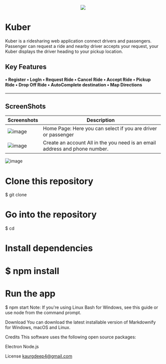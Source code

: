 <p align="center">
  <img src="https://user-images.githubusercontent.com/37717564/64203536-7f497b00-ce48-11e9-9b15-eadd69e84061.png">
</p>




# Kuber 
Kuber is a ridesharing web application connect drivers and passengers. Passenger can request a ride and nearby driver accepts your request, your Kuber displays the driver heading to your pickup location.    

**Key Features** 
------------------
#### • Register • LogIn • Request Ride • Cancel Ride • Accept Ride • Pickup Ride • Drop Off Ride  • AutoComplete destination • Map Directions
----------------
## ScreenShots

Screenshots  | Description
------------ | -------------
![image](https://user-images.githubusercontent.com/37717564/64212586-aa3ec980-ce5e-11e9-834f-0a30c6600839.png)| Home Page: Here you can                                                                                                                 select if you are driver                                                                                                                 or passenger
![image](https://user-images.githubusercontent.com/37717564/64212197-69928080-ce5d-11e9-9543-a3ab01188bea.png) |  Create an account All                                                                                                                   in the you need is an                                                                                                                   email address and                                                                                                                       phone number.  

![image](https://user-images.githubusercontent.com/37717564/64223647-9ceb0480-ce89-11e9-959c-fef199528d0a.png)



                     


# Clone this repository
$ git clone 

# Go into the repository
$ cd 

# Install dependencies
# $ npm install

# Run the app
$ npm start
Note: If you're using Linux Bash for Windows, see this guide or use node from the command prompt.

Download
You can download the latest installable version of Markdownify for Windows, macOS and Linux.


Credits
This software uses the following open source packages:

Electron
Node.js

License
kaurgdeep4@gmail.com 
